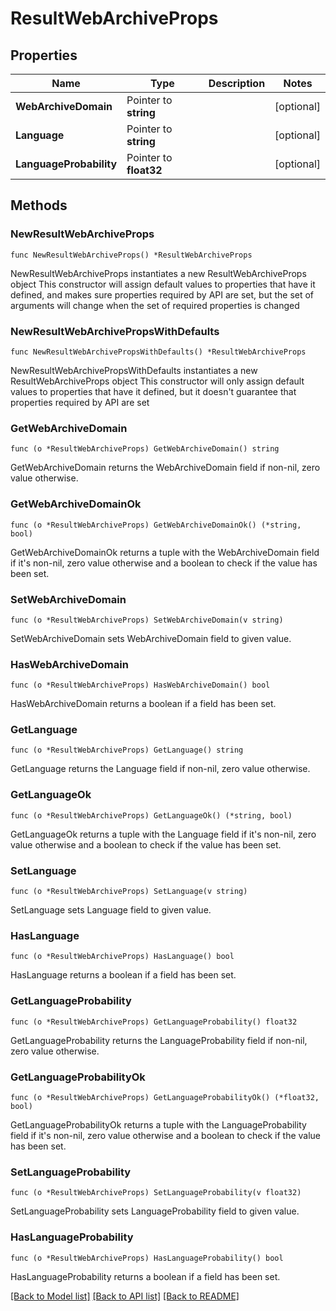 # ResultWebArchiveProps

## Properties

Name | Type | Description | Notes
------------ | ------------- | ------------- | -------------
**WebArchiveDomain** | Pointer to **string** |  | [optional] 
**Language** | Pointer to **string** |  | [optional] 
**LanguageProbability** | Pointer to **float32** |  | [optional] 

## Methods

### NewResultWebArchiveProps

`func NewResultWebArchiveProps() *ResultWebArchiveProps`

NewResultWebArchiveProps instantiates a new ResultWebArchiveProps object
This constructor will assign default values to properties that have it defined,
and makes sure properties required by API are set, but the set of arguments
will change when the set of required properties is changed

### NewResultWebArchivePropsWithDefaults

`func NewResultWebArchivePropsWithDefaults() *ResultWebArchiveProps`

NewResultWebArchivePropsWithDefaults instantiates a new ResultWebArchiveProps object
This constructor will only assign default values to properties that have it defined,
but it doesn't guarantee that properties required by API are set

### GetWebArchiveDomain

`func (o *ResultWebArchiveProps) GetWebArchiveDomain() string`

GetWebArchiveDomain returns the WebArchiveDomain field if non-nil, zero value otherwise.

### GetWebArchiveDomainOk

`func (o *ResultWebArchiveProps) GetWebArchiveDomainOk() (*string, bool)`

GetWebArchiveDomainOk returns a tuple with the WebArchiveDomain field if it's non-nil, zero value otherwise
and a boolean to check if the value has been set.

### SetWebArchiveDomain

`func (o *ResultWebArchiveProps) SetWebArchiveDomain(v string)`

SetWebArchiveDomain sets WebArchiveDomain field to given value.

### HasWebArchiveDomain

`func (o *ResultWebArchiveProps) HasWebArchiveDomain() bool`

HasWebArchiveDomain returns a boolean if a field has been set.

### GetLanguage

`func (o *ResultWebArchiveProps) GetLanguage() string`

GetLanguage returns the Language field if non-nil, zero value otherwise.

### GetLanguageOk

`func (o *ResultWebArchiveProps) GetLanguageOk() (*string, bool)`

GetLanguageOk returns a tuple with the Language field if it's non-nil, zero value otherwise
and a boolean to check if the value has been set.

### SetLanguage

`func (o *ResultWebArchiveProps) SetLanguage(v string)`

SetLanguage sets Language field to given value.

### HasLanguage

`func (o *ResultWebArchiveProps) HasLanguage() bool`

HasLanguage returns a boolean if a field has been set.

### GetLanguageProbability

`func (o *ResultWebArchiveProps) GetLanguageProbability() float32`

GetLanguageProbability returns the LanguageProbability field if non-nil, zero value otherwise.

### GetLanguageProbabilityOk

`func (o *ResultWebArchiveProps) GetLanguageProbabilityOk() (*float32, bool)`

GetLanguageProbabilityOk returns a tuple with the LanguageProbability field if it's non-nil, zero value otherwise
and a boolean to check if the value has been set.

### SetLanguageProbability

`func (o *ResultWebArchiveProps) SetLanguageProbability(v float32)`

SetLanguageProbability sets LanguageProbability field to given value.

### HasLanguageProbability

`func (o *ResultWebArchiveProps) HasLanguageProbability() bool`

HasLanguageProbability returns a boolean if a field has been set.


[[Back to Model list]](../README.md#documentation-for-models) [[Back to API list]](../README.md#documentation-for-api-endpoints) [[Back to README]](../README.md)


